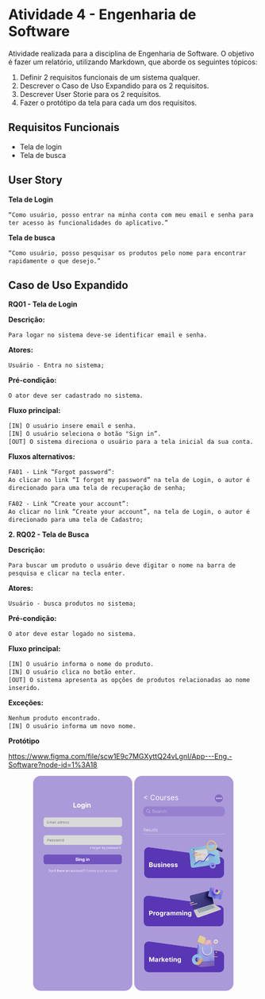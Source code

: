 # Atividade 4 - Engenharia de Software

Atividade realizada para a disciplina de Engenharia de Software. O objetivo é fazer um relatório,  utilizando Markdown, que aborde os seguintes tópicos:

1. Definir 2 requisitos funcionais de um sistema qualquer.
2. Descrever o Caso de Uso Expandido para os 2 requisitos.
3. Descrever User Storie para os 2 requisitos.
4. Fazer o protótipo da tela para cada um dos requisitos.

## Requisitos Funcionais

- Tela de login
- Tela de busca

## User Story

**Tela de Login**

    “Como usuário, posso entrar na minha conta com meu email e senha para ter acesso às funcionalidades do aplicativo.”

**Tela de busca**

    “Como usuário, posso pesquisar os produtos pelo nome para encontrar rapidamente o que desejo.”

## Caso de Uso Expandido

**RQ01 - Tela de Login**

**Descrição:**

    Para logar no sistema deve-se identificar email e senha.

**Atores:**

    Usuário - Entra no sistema;

**Pré-condição:**

    O ator deve ser cadastrado no sistema.
        
**Fluxo principal:**

    [IN] O usuário insere email e senha.
    [IN] O usuário seleciona o botão "Sign in”.
    [OUT] O sistema direciona o usuário para a tela inicial da sua conta.

**Fluxos alternativos:**

    FA01 - Link “Forgot password”:
    Ao clicar no link “I forgot my password” na tela de Login, o autor é direcionado para uma tela de recuperação de senha;

    FA02 - Link “Create your account”:
    Ao clicar no link “Create your account”, na tela de Login, o autor é direcionado para uma tela de Cadastro;  

**2. RQ02 - Tela de Busca**
    
**Descrição:**

    Para buscar um produto o usuário deve digitar o nome na barra de pesquisa e clicar na tecla enter.

**Atores:**

    Usuário - busca produtos no sistema;

**Pré-condição:**

    O ator deve estar logado no sistema.

**Fluxo principal:**

    [IN] O usuário informa o nome do produto.
    [IN] O usuário clica no botão enter.
    [OUT] O sistema apresenta as opções de produtos relacionadas ao nome inserido.

**Exceções:**
    
    Nenhum produto encontrado.
    [IN] O usuário informa um novo nome.

**Protótipo**

https://www.figma.com/file/scw1E9c7MGXyttQ24vLgnI/App---Eng.-Software?node-id=1%3A18

<center> <img src="img/Login.png" alt="" width="200px">
<img src="img/Search.png" alt="" width="200px">

